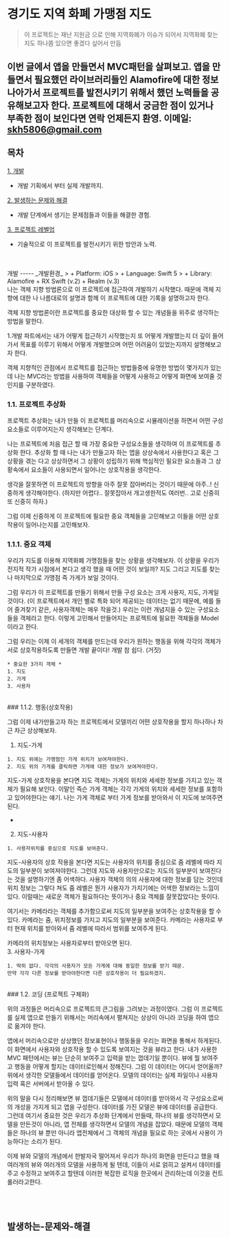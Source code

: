 경기도 지역 화폐 가맹점 지도
===================

>이 프로젝트는 재난 지원금 으로 인해 지역화폐가 이슈가 되어서 지역화폐 찾는 지도 하나쯤 있으면 좋겠다 싶어서 만듬

이번 글에서 앱을 만들면서 MVC패턴을 살펴보고. 앱을 만들면서 필요했던  라이브러리들인 Alamofire에 대한 정보 나아가서 프로젝트를 발전시키기 위해서 했던 노력들을 공유해보고자 한다. 프로젝트에 대해서 궁금한 점이 있거나 부족한 점이 보인다면 연락 언제든지 환영.
이메일: <skh5806@gmail.com>
</br>
</br>
목차
-----
[1. 개발](#개발)

+ 개발 기획에서 부터 실제 개발까지.  

[2. 발생하는 문제와 해결](#발생하는-문제와-해결)

+ 개발 단계에서 생기는 문제점들과 이들을 해결한 경험. 

[3. 프로젝트 레벨업](#프로젝트-레벨업) 
+ 기술적으로 이 프로젝트를 발전시키기 위한 방안과 노력. 
</br>
</br>
개발
-----
_개발환경_
> + Platform: iOS 
> + Language: Swift 5
> + Library: Alamofire  + RX Swift (v.2) + Realm (v.3)   
</br>
나는 객체 지향 방법론으로 이 프로젝트에 접근하여 개발하기 시작했다. 때문에 객체 지향에 대한 나 나름대로의 설명과 함께 이 프로젝트에 대한 기록을 설명하고자 한다.

객체 지향 방법론이란 프로젝트를 중요한 대상화 할 수 있는 개념들을 위주로 생각하는 방법을 말한다.

1.개발 파트에서는 내가 어떻게 접근하기 시작했는지 또 어떻게 개발했는지 더 깊이 들어가서 목표를 이루기 위해서 어떻게 개발했으며 어떤 어려움이 있었는지까지 설명해보고자 한다.

객체 지향적인 관점에서 프로젝트를 접근하는 방법들중에 유명한 방법이 몇가지가 있는데 나는 MVC라는 방법을 사용하여 객체들을 어떻게 사용하고 어떻게 화면에 보여줄 것인지를 구분하였다.
</br>
### 1.1. 프로젝트 추상화

프로젝트 추상화는 내가 만들 이 프로젝트를 머리속으로 시뮬레이션을 하면서 어떤 구성요소들로 이루어지는지 생각해보는 단계다.

나는 프로젝트에 처음 접근 할 때 가장 중요한 구성요소들을 생각하여 이 프로젝트를 추상화 한다.
추상화 할 때 나는 내가 만들고자 하는 앱을 상상속에서 사용한다고 혹은 그 상황을 겪는 다고 상상하면서 그 상황이 성립하기 위해 핵심적인 필요한 요소들과 그 상황속에서 요소들이 사용되면서 일어나는 상호작용을 생각한다. 

생각을 잘못하면 이 프로젝트의 방향을 아주 잘못 잡아버리는 것이기 때문에 아주..! 신중하게 생각해야한다. (하지만 어렵다.. 잘못잡아서 개고생한적도 여러번.. 고로 신중히 또 신중히 하자.)

그럼 이제 신중하게 이 프로젝트에 필요한 중요 객체들을 고민해보고 이들을 어떤 상호작용이 일어나는지를 고민해보자. 
</br>
### 1.1.1. 중요 객체

우리가 지도를 이용해 지역화폐 가맹점들을 찾는 상황을 생각해보자. 
이 상황을 우리가 전지적 작가 시점에서 본다고 생각 했을 때 어떤 것이 보일까?
지도 그리고 지도를 찾는 나 마지막으로 가맹점 즉 가게가 보일 것이다.

그럼 우리가 이 프로젝트를 만들기 위해서 만들 구성 요소는 크게 사용자, 지도, 가게일 것이다. (이 프로젝트에서 개인 별로 특화 되어 제공되는 데이터는 없기 때문에, 예를 들어 즐겨찾기 같은, 사용자객체는 매우 작을것.) 우리는 이런 개념지을 수 있는 구성요소들을 객체라고 한다. 이렇게 고민해서 만들어지는 프로젝트에 필요한  객체들을 Model이라고 한다.

그럼 우리는 이제 이 세개의 객체를 만드는데 우리가 원하는 행동을 위해 각각의 객체가 서로 상호작용하도록 만들면 개발 끝이다! 
개발 참 쉽다. (거짓)

```
* 중요한 3가지 객체 *
1. 지도
2. 가게
3. 사용자
```
</br>
### 1.1.2. 행동(상호작용)

그럼 이제 내가만들고자 하는 프로젝트에서 모델끼리 어떤 상호작용을 할지 하나하나 차근 차근 상상해보자. 

1. 지도-가게

```
1. 지도 위에는 가맹점인 가게 위치가 보여져야한다.
2. 지도 위의 가게를 클릭하면 가게에 대한 정보가 보여져야한다. 
```

지도-가게 상호작용을 본다면 지도 객체는 가게의 위치와 세세한 정보를 가지고 있는 객체가 필요해 보인다.
이말인 즉슨 가게 객체는 각각 가게의 위치와 세세한 정보를 포함하고 있어야한다는 얘기. 
나는 가게 객체로 부터 가게 정보를 받아와서 이 지도에 보여주면 된다. 

*

2. 지도-사용자
```
1. 사용자위치를 중심으로 지도를 보여준다.
```
지도-사용자의 상호 작용을 본다면 지도는 사용자의 위치를 중심으로 줌 레벨에 따라 지도의 일부분이 보여져야한다. 그런데 지도와 사용자만으로는 지도의 일부분이 보여진다는 것을 설명하기엔 좀 어색하다. 사용자 객체의 의의 사용자에 대한 정보를 담는 것인데 위치 정보는 그렇다 쳐도 줌 레벨은 뭔가 사용자가 가지기에는 어색한 정보라는 느낌이 있다.  이럴때는 새로운 객체가 필요하다는 뜻이거나 중요 객체를 잘못잡았다는 뜻이다.

여기서는 카메라라는 객체를 추가함으로써 지도의 일부분을 보여주는 상호작용을 할 수 있다. 카메라는 줌, 위치정보를 가지고 지도의 일부분을 보여준다. 카메라는 사용자로 부터 현재 위치를 받아와서 줌 레벨에 따라서 범위를 보여주게 된다.    

카메라의 위치정보는 사용자로부터 받아오면 된다.
</br>
3. 사용자-가게
```
1. 딱히 없다. 각각의 사용자가 모든 가게에 대해 동일한 정보를 받기 때문.  
만약 각각 다른 정보를 받아야한다면 다른 상호작용이 더 필요하겠지.
```
</br>
### 1.2. 코딩 (프로젝트 구체화)

위의 과정들은 머리속으로 프로젝트의 큰그림을 그려보는 과정이였다. 그럼 이 프로젝트를 실제 앱으로 만들기 위해서는 머리속에서 펼쳐지는 상상이 아니라 코딩을 하여 앱으로 옮겨야 한다. 

앱에서 머리속으로만 상상했던 정보표현이나 행동들을 우리는 화면을 통해서 하게된다. 이 화면에서 사용자와 상호작용 할 수 있도록 보여지는 것을  뷰라고 한다. 내가 사용한 MVC 패턴에서는 뷰는 단순히 보여주고 입력을 받는 껍데기일 뿐이다. 뷰에 뭘 보여주고 행동을 어떻게 할지는 데이터로인해서 정해진다. 그럼 이 데이터는 어디서 얻어올까? 위에서 생각한 모델들에서 데이터를 얻어온다. 모델의 데이터는 실제 파일이나 사용자 입력 혹은 서버에서 받아올 수 있다.

위의 말을 다시 정리해보면 뷰 껍데기들은 모델에서 데이터를 받아와서 각 구성요소로써의 개성을 가지게 되고 앱을 구성한다. 
데이터를 가진 모델은 뷰에 데이터를 공급한다. 그런데 여기서 중요한 것은 우리가 추상화 단계에서 만들때, 하나의 뷰를 생각하면서 모델을 만든것이 아니라, 앱 전체를 생각하면서 모델의 개념을 잡았다. 때문에 모델의 객체들은 하나의 뷰 뿐만 아니라 앱전체에서 그 객체의 개념을 필요로 하는 곳에서 사용이 가능하다는 소리가 된다.

이제 뷰와 모델의 개념에서 한발자국 떨어져서 우리가 하나의 화면을 만든다고 했을 때  여러개의 뷰와 여러개의 모델을 사용하게 될 텐데, 이들이 서로 얽히고 설켜서 데이터를 주고 수정하고 보여주고 할텐데 이러한 복잡한 로직을 한곳에서 관리하는데 이것을 컨트롤러라고한다.

</br>
</br>

발생하는-문제와-해결
----------------------






